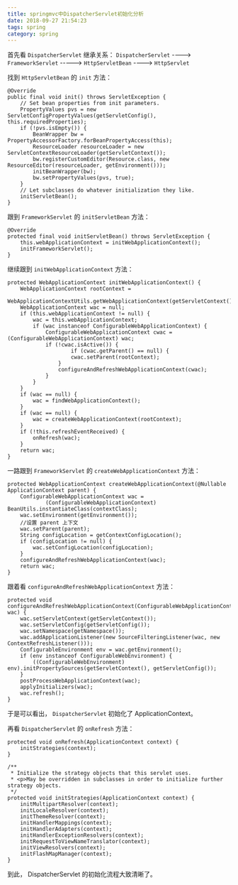 ```yaml
---
title: springmvc中DispatcherServlet初始化分析
date: 2018-09-27 21:54:23
tags: spring
category: spring
---
```


首先看 `DispatcherServlet` 继承关系：
`DispatcherServlet` ----> `FrameworkServlet` -----> `HttpServletBean` ----> `HttpServlet`

找到 `HttpServletBean` 的 `init` 方法：

    @Override
	public final void init() throws ServletException {
		// Set bean properties from init parameters.
		PropertyValues pvs = new ServletConfigPropertyValues(getServletConfig(), this.requiredProperties);
		if (!pvs.isEmpty()) {
            BeanWrapper bw = PropertyAccessorFactory.forBeanPropertyAccess(this);
            ResourceLoader resourceLoader = new ServletContextResourceLoader(getServletContext());
            bw.registerCustomEditor(Resource.class, new ResourceEditor(resourceLoader, getEnvironment()));
            initBeanWrapper(bw);
            bw.setPropertyValues(pvs, true);
		}
        // Let subclasses do whatever initialization they like.
		initServletBean();
	}

跟到 `FrameworkServlet` 的 `initServletBean` 方法：

    @Override
	protected final void initServletBean() throws ServletException {
        this.webApplicationContext = initWebApplicationContext();
        initFrameworkServlet();	
	}
继续跟到 `initWebApplicationContext` 方法：

    protected WebApplicationContext initWebApplicationContext() {
		WebApplicationContext rootContext =
				WebApplicationContextUtils.getWebApplicationContext(getServletContext());
		WebApplicationContext wac = null;
		if (this.webApplicationContext != null) {
			wac = this.webApplicationContext;
			if (wac instanceof ConfigurableWebApplicationContext) {
				ConfigurableWebApplicationContext cwac = (ConfigurableWebApplicationContext) wac;
				if (!cwac.isActive()) {
						if (cwac.getParent() == null) {
						cwac.setParent(rootContext);
					}
					configureAndRefreshWebApplicationContext(cwac);
				}
			}
		}
		if (wac == null) {
			wac = findWebApplicationContext();
		}
		if (wac == null) {
			wac = createWebApplicationContext(rootContext);
		}
		if (!this.refreshEventReceived) {
			onRefresh(wac);
		}
		return wac;
	}
一路跟到 `FrameworkServlet` 的 `createWebApplicationContext` 方法：

    protected WebApplicationContext createWebApplicationContext(@Nullable ApplicationContext parent) {
		ConfigurableWebApplicationContext wac =
				(ConfigurableWebApplicationContext) BeanUtils.instantiateClass(contextClass);
		wac.setEnvironment(getEnvironment());
		//设置 parent 上下文
		wac.setParent(parent);
		String configLocation = getContextConfigLocation();
		if (configLocation != null) {
			wac.setConfigLocation(configLocation);
		}
		configureAndRefreshWebApplicationContext(wac);
		return wac;
	}

跟着看 `configureAndRefreshWebApplicationContext` 方法：

    protected void configureAndRefreshWebApplicationContext(ConfigurableWebApplicationContext wac) {
		wac.setServletContext(getServletContext());
		wac.setServletConfig(getServletConfig());
		wac.setNamespace(getNamespace());
		wac.addApplicationListener(new SourceFilteringListener(wac, new ContextRefreshListener()));
		ConfigurableEnvironment env = wac.getEnvironment();
		if (env instanceof ConfigurableWebEnvironment) {
			((ConfigurableWebEnvironment) env).initPropertySources(getServletContext(), getServletConfig());
		}
		postProcessWebApplicationContext(wac);
		applyInitializers(wac);
		wac.refresh();
	}

于是可以看出， `DispatcherServlet` 初始化了 ApplicationContext。

再看 `DispatcherServlet` 的 `onRefresh` 方法：

	protected void onRefresh(ApplicationContext context) {
		initStrategies(context);
	}

	/**
	 * Initialize the strategy objects that this servlet uses.
	 * <p>May be overridden in subclasses in order to initialize further strategy objects.
	 */
	protected void initStrategies(ApplicationContext context) {
		initMultipartResolver(context);
		initLocaleResolver(context);
		initThemeResolver(context);
		initHandlerMappings(context);
		initHandlerAdapters(context);
		initHandlerExceptionResolvers(context);
		initRequestToViewNameTranslator(context);
		initViewResolvers(context);
		initFlashMapManager(context);
	}
到此， DispatcherServlet 的初始化流程大致清晰了。